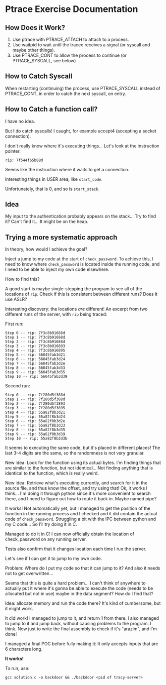 # Ptrace Exercise Documentation

## How Does it Work?
1. Use ptrace with PTRACE_ATTACH to attach to a process.
2. Use waitpid to wait until the tracee receives a signal (or syscall and maybe other things).
3. Use PTRACE_CONT to allow the process to continue (or PTRACE_SYSCALL, see below)

## How to Catch Syscall
When restarting (continuing) the process, use PTRACE_SYSCALL instead of PTRACE_CONT, in order
to catch the next syscall, on entry.

## How to Catch a function call?
I have no idea.

But I do catch syscalls! I caught, for example accept4 (accepting a socket connection).

I don't really know where it's executing things... Let's look at the instruction pointer.

`rip: 7f544f65b88d`

Seems like the instruction where it waits to get a connection.

Interesting things in USER area, like `start_code`.

Unfortunately, that is 0, and so is `start_stack`.

## Idea
My input to the authentication probably appears on the stack... Try to find it?
Can't find it... It might be on the heap.

## Trying a more systematic approach

In theory, how would I achieve the goal?

Inject a jump to my code at the start of `check_password`.
To achieve this, I need to know where `check_password` is located
inside the running code, and I need to be able to inject my own code elsewhere.

How to find this?

A good start is maybe single-stepping the program to see all of the locations of `rip`.
Check if this is consistent between different runs? Does it use ASLR?

Interesting discovery: the locations _are_ different! An excerpt from two different runs
of the server, with `rip` being traced:

First run:
```
Step 0 -- rip: 7f3c8b91688d
Step 1 -- rip: 7f3c8b91688d
Step 2 -- rip: 7f3c8b91688d
Step 3 -- rip: 7f3c8b916893
Step 4 -- rip: 7f3c8b916895
Step 5 -- rip: 56045fab3d21
Step 6 -- rip: 56045fab3d24
Step 7 -- rip: 56045fab3d2e
Step 8 -- rip: 56045fab3d33
Step 9 -- rip: 56045fab3d35
Step 10 -- rip: 56045fab3d39
```

Second run:
```
Step 0 -- rip: 7f280d5f388d
Step 1 -- rip: 7f280d5f388d
Step 2 -- rip: 7f280d5f3893
Step 3 -- rip: 7f280d5f3895
Step 4 -- rip: 55a82f8b3d21
Step 5 -- rip: 55a82f8b3d24
Step 6 -- rip: 55a82f8b3d2e
Step 7 -- rip: 55a82f8b3d33
Step 8 -- rip: 55a82f8b3d35
Step 9 -- rip: 55a82f8b3d39
Step 10 -- rip: 55a82f8b3d3b
```

It seems to executing the same code, but it's placed in different places!
The last 3-4 digits are the same, so the randomness is not very granular.

New idea: Look for the function using its actual bytes.
I'm finding things that are similar to the function, but not identical...
Not finding anything that is identical to the function, which is really weird.

New idea: Retrieve what's executing currently, and search for it in the source file,
and thus know the offset, and try using that!
Ok, it works I think... I'm doing it through python since it's more convenient to search
there, and I need to figure out how to route it back in. Maybe named pipe?

It works! Not automatically yet, but I managed to get the position of the function in the running
process and I checked and it did contain the actual code of `check_password`.
Struggling a bit with the IPC between python and my C code... So I'll try doing it in C.

Managed to do it in C! I can now officially obtain the location of check_password
on any running server.

Tests also confirm that it changes location each time I run the server.

Let's see if I can get it to jump to my own code.

Problem: Where do I put my code so that it can jump to it?
And also it needs not to get overwritten...

Seems that this is quite a hard problem... I can't think of anywhere to actually put it where it's
gonna be able to execute the code (needs to be allocated but not in use) maybe in the data segment?
How do I find that?

Idea: allocate memory and run the code there? It's kind of cumbersome, but it might work.

It did work! I managed to jump to it, and return 1 from there. I also managed to jump to it and
jump back, without causing problems to the program. I think.
Now just to write the final assembly to check if it's "arazim", and I'm done!

I managed a final POC before fully making it: It only accepts inputs that are 6 characters long.

**It works!**

To run, use: 

```
gcc solution.c -o backdoor && ./backdoor <pid of tracy-server>
```

